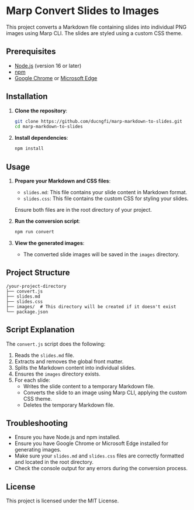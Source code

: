 # Marp Convert Slides to Images

This project converts a Markdown file containing slides into individual PNG images using Marp CLI. The slides are styled using a custom CSS theme.

## Prerequisites

- [Node.js](https://nodejs.org/) (version 16 or later)
- [npm](https://www.npmjs.com/)
- [Google Chrome](https://www.google.com/chrome/) or [Microsoft Edge](https://www.microsoft.com/edge/)

## Installation

1. **Clone the repository**:
    ```sh
    git clone https://github.com/ducngfi/marp-markdown-to-slides.git
    cd marp-markdown-to-slides
    ```

2. **Install dependencies**:
    ```sh
    npm install
    ```

## Usage

1. **Prepare your Markdown and CSS files**:
    - `slides.md`: This file contains your slide content in Markdown format.
    - `slides.css`: This file contains the custom CSS for styling your slides.

    Ensure both files are in the root directory of your project.

2. **Run the conversion script**:
    ```sh
    npm run convert
    ```

3. **View the generated images**:
    - The converted slide images will be saved in the `images` directory.

## Project Structure

```
/your-project-directory
├── convert.js
├── slides.md
├── slides.css
├── images/  # This directory will be created if it doesn't exist
└── package.json
```

## Script Explanation

The `convert.js` script does the following:

1. Reads the `slides.md` file.
2. Extracts and removes the global front matter.
3. Splits the Markdown content into individual slides.
4. Ensures the `images` directory exists.
5. For each slide:
   - Writes the slide content to a temporary Markdown file.
   - Converts the slide to an image using Marp CLI, applying the custom CSS theme.
   - Deletes the temporary Markdown file.

## Troubleshooting

- Ensure you have Node.js and npm installed.
- Ensure you have Google Chrome or Microsoft Edge installed for generating images.
- Make sure your `slides.md` and `slides.css` files are correctly formatted and located in the root directory.
- Check the console output for any errors during the conversion process.

## License

This project is licensed under the MIT License.